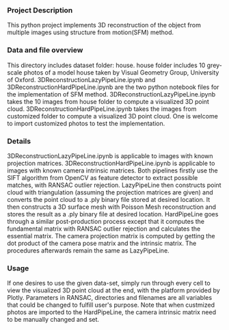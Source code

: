 ### Project Description ###
This python project implements 3D reconstruction of the object from multiple images using structure from motion(SFM) method. 

### Data and file overview ###
This directory includes dataset folder: house. 
	house folder includes 10 grey-scale photos of a model house taken by Visual Geometry Group, University of Oxford.
3DReconstructionLazyPipeLine.ipynb and 3DReconstructionHardPipeLine.ipynb are the two python notebook files for the implementation of SFM method.
	3DReconstructionLazyPipeLine.ipynb takes the 10 images from house folder to compute a visualized 3D point cloud.
	3DReconstructionHardPipeLine.ipynb takes the images from customized folder to compute a visualized 3D point cloud.
	One is welcome to import customized photos to test the implementation.

### Details ###
3DReconstructionLazyPipeLine.ipynb is applicable to images with known projection matrices.
3DReconstructionHardPipeLine.ipynb is applicable to images with known camera intrinsic matrices.
Both pipelines firstly use the SIFT algorithm from OpenCV as feature detector to extract possible matches, with RANSAC outlier rejection.
LazyPipeLine then constructs point cloud with triangulation (assuming the projection matrices are given) and converts the point cloud to a .ply binary file stored at desired location. It then constructs a 3D surface mesh with Poisson Mesh reconstruction and stores the result as a .ply binary file at desired location.
HardPipeLine goes through a similar post-production process except that it computes the fundamental matrix with RANSAC outlier rejection and calculates the essential matrix. The camera projection matrix is computed by getting the dot product of the camera pose matrix and the intrinsic matrix. The procedures afterwards remain the same as LazyPipeLine.

### Usage ###
If one desires to use the given data-set, simply run through every cell to view the visualized 3D point cloud at the end, with the platform provided by Plotly.
Parameters in RANSAC, directories and filenames are all variables that could be changed to fulfill user's purpose. 
Note that when custmized photos are imported to the HardPipeLine, the camera intrinsic matrix need to be manually changed and set.
